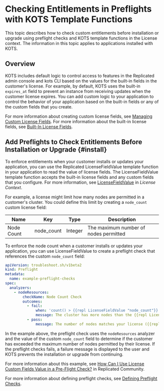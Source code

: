 # Checking Entitlements in Preflights with KOTS Template Functions

This topic describes how to check custom entitlements before installation or upgrade using preflight checks and KOTS template functions in the License context. The information in this topic applies to applications installed with KOTS.

## Overview

KOTS includes default logic to control access to features in the Replicated admin console and kots CLI based on the values for the built-in fields in the customer's license. For example, by default, KOTS uses the built-in `expires_at` field to prevent an instance from receiving updates when the customer license expires. You can add custom logic to your application to control the behavior of your application based on the built-in fields or any of the custom fields that you create.

For more information about creating custom license fields, see [Managing Custom License Fields](licenses-adding-custom-fields). For more information about the built-in license fields, see [Built-In License Fields](licenses-using-builtin-fields).

## Add Preflights to Check Entitlements Before Installation or Upgrade {#install}

To enforce entitlements when your customer installs or updates your application,
you can use the Replicated LicenseFieldValue template function in your application to read the value of license fields. The LicenseFieldValue template function accepts the built-in license fields and any custom fields that you configure. For more information, see [LicenseFieldValue](/reference/template-functions-license-context#licensefieldvalue) in _License Context_.

For example, a license might limit how many nodes are permitted in a customer's
cluster. You could define this limit by creating a `node_count` custom license field:

| Name | Key | Type | Description |
|------|-----|------|-------------|
| Node Count | node_count | Integer | The maximum number of nodes permitted |

To enforce the node count when a customer installs or updates your application,
you can use LicenseFieldValue to create a preflight check that references the custom  `node_count` field:

```yaml
apiVersion: troubleshoot.sh/v1beta2
kind: Preflight
metadata:
  name: example-preflight-checks
spec:
  analyzers:
    - nodeResources:
        checkName: Node Count Check
        outcomes:
          - fail:
              when: 'count() > {{repl LicenseFieldValue "node_count"}}'
              message: The cluster has more nodes than the {{repl LicenseFieldValue "node_count"}} you are licensed for.
          - pass:
              message: The number of nodes matches your license ({{repl LicenseFieldValue "node_count"}})
```

In the example above, the preflight check uses the `nodeResources` analyzer and the value of the custom `node_count` field to determine if the customer has exceeded the maximum number of nodes permitted by their license. If the preflight checks fails, a failure message is displayed to the user and KOTS prevents the installation or upgrade from continuing.

For more information about this example, see [How Can I Use License Custom Fields Value in a Pre-Flight Check?](https://help.replicated.com/community/t/how-can-i-use-license-custom-fields-value-in-a-pre-flight-check/624) in Replicated Community.

For more information about defining preflight checks, see [Defining Preflight Checks](preflight-defining).